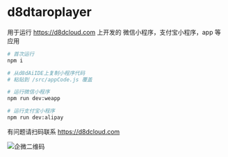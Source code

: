 # d8dtaroplayer

用于运行 https://d8dcloud.com 上开发的  微信小程序，支付宝小程序，app 等应用

```sh
# 首次运行
npm i

# 从d8dAiIDE上复制小程序代码
# 粘贴到 /src/appCode.js 覆盖

# 运行微信小程序
npm run dev:weapp 

# 运行支付宝小程序
npm run dev:alipay 
```



有问题请扫码联系  https://d8dcloud.com

![企微二维码](https://d8doss.y2o.me/weworkqrcode.png)
